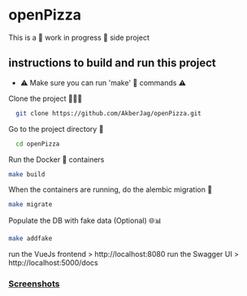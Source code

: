 # openPizza

This is a :construction: work in progress :construction: side project

## instructions to build and run this project

- ⚠️ Make sure you can run 'make' 🐃 commands ⚠️

Clone the project 🧬👨‍💻

```bash
  git clone https://github.com/AkberJag/openPizza.git
```

Go to the project directory 📂

```bash
  cd openPizza
```

Run the Docker 🐳 containers

```bash
make build
```

When the containers are running, do the alembic migration 🚀

```bash
make migrate
```

Populate the DB with fake data (Optional) 🌐📊

```bash
make addfake
```

run the VueJs frontend > http://localhost:8080
run the Swagger UI > http://localhost:5000/docs

### [Screenshots](https://github.com/AkberJag/openPizza/tree/main/services/screenshots)
